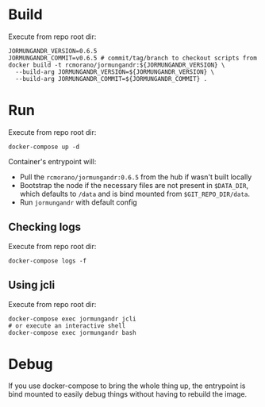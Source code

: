 # Build

Execute from repo root dir:

```
JORMUNGANDR_VERSION=0.6.5
JORMUNGANDR_COMMIT=v0.6.5 # commit/tag/branch to checkout scripts from
docker build -t rcmorano/jormungandr:${JORMUNGANDR_VERSION} \
  --build-arg JORMUNGANDR_VERSION=${JORMUNGANDR_VERSION} \
  --build-arg JORMUNGANDR_COMMIT=${JORMUNGANDR_COMMIT} .
```

# Run

Execute from repo root dir:

```
docker-compose up -d
```

Container's entrypoint will: 
* Pull the `rcmorano/jormungandr:0.6.5` from the hub if wasn't built locally
* Bootstrap the node if the necessary files are not present in `$DATA_DIR`, which defaults to `/data` and is bind mounted from `$GIT_REPO_DIR/data`.
* Run `jormungandr` with default config 

## Checking logs

Execute from repo root dir:

```
docker-compose logs -f
```

## Using jcli

Execute from repo root dir:
```
docker-compose exec jormungandr jcli
# or execute an interactive shell
docker-compose exec jormungandr bash
```

# Debug

If you use docker-compose to bring the whole thing up, the entrypoint is bind mounted to easily debug things without having to rebuild the image.
